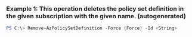 ### Example 1: This operation deletes the policy set definition in the given subscription with the given name. (autogenerated)
```powershell
PS C:\> Remove-AzPolicySetDefinition -Force {Force} -Id <String>
```

